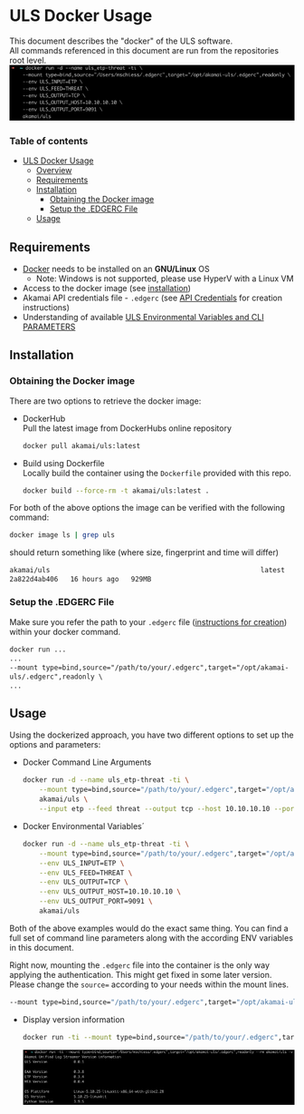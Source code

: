 # ULS Docker Usage
This document describes the "docker" of the ULS software.  
All commands referenced in this document are run from the repositories root level.  
![img.png](images/uls_docker_etp_threat_example.png)    

### Table of contents
- [ULS Docker Usage](#uls-docker-usage)
    - [Overview](#overview)
  - [Requirements](#requirements)
  - [Installation](#installation)
    - [Obtaining the Docker image](#obtaining-the-docker-image)
    - [Setup the .EDGERC File](#setup-the-edgerc-file)
  - [Usage](#usage)

## Requirements
- [Docker](https://www.docker.com/) needs to be installed on an **GNU/Linux** OS
  - Note: Windows is not supported, please use HyperV with a Linux VM
- Access to the docker image (see [installation](#installation))
- Akamai API credentials file - `.edgerc` (see [API Credentials](AKAMAI_API_CREDENTIALS.md) for creation instructions)
- Understanding of available [ULS Environmental Variables and CLI PARAMETERS](ARGUMENTS_ENV_VARS.md)

## Installation
### Obtaining the Docker image
There are two options to retrieve the docker image:
- DockerHub  
  Pull the latest image from DockerHubs online repository  
    ```bash
    docker pull akamai/uls:latest
    ```
- Build using Dockerfile  
  Locally build the container using the `Dockerfile` provided with this repo.
  ```bash
  docker build --force-rm -t akamai/uls:latest .
  ```
For both of the above options the image can be verified with the following command:
```bash
docker image ls | grep uls
```
should return something like (where size, fingerprint and time will differ)
```text
akamai/uls                                                    latest        2a822d4ab406   16 hours ago   929MB
```
### Setup the .EDGERC File
Make sure you refer the path to your `.edgerc` file  ([instructions for creation](AKAMAI_API_CREDENTIALS.md)) within your docker command.
```text
docker run ...
...
--mount type=bind,source="/path/to/your/.edgerc",target="/opt/akamai-uls/.edgerc",readonly \
...
```

## Usage
Using the dockerized approach, you have two different options to set up the options and parameters:

- Docker Command Line Arguments 
    ```bash 
    docker run -d --name uls_etp-threat -ti \
        --mount type=bind,source="/path/to/your/.edgerc",target="/opt/akamai-uls/.edgerc",readonly \
        akamai/uls \
        --input etp --feed threat --output tcp --host 10.10.10.10 --port 9091
    ```

- Docker Environmental Variables´
    ```bash 
    docker run -d --name uls_etp-threat -ti \
        --mount type=bind,source="/path/to/your/.edgerc",target="/opt/akamai-uls/.edgerc",readonly \
        --env ULS_INPUT=ETP \
        --env ULS_FEED=THREAT \
        --env ULS_OUTPUT=TCP \
        --env ULS_OUTPUT_HOST=10.10.10.10 \
        --env ULS_OUTPUT_PORT=9091 \
        akamai/uls
    ```
  
Both of the above examples would do the exact same thing.
You can find a full set of command line parameters along with the according ENV variables in this document.

Right now, mounting the `.edgerc` file into the container is the only way applying the authentication. This might get fixed in some later version.  
Please change the `source=` according to your needs within the mount lines.
```bash
--mount type=bind,source="/path/to/your/.edgerc",target="/opt/akamai-uls/.edgerc",readonly
```

- Display version information
  ```bash
  docker run -ti --mount type=bind,source="/path/to/your/.edgerc",target="/opt/akamai-uls/.edgerc",readonly --rm akamai/uls -v
  ```
  ![img.png](images/uls_docker_version_example.png)